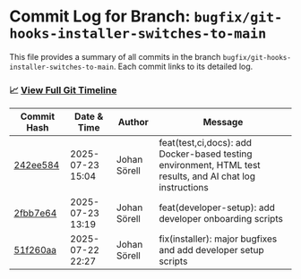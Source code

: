 # Commit Log for Branch: `bugfix/git-hooks-installer-switches-to-main`

This file provides a summary of all commits in the branch `bugfix/git-hooks-installer-switches-to-main`.
Each commit links to its detailed log.

### 📈 [View Full Git Timeline](./git_timeline_report.md)

| Commit Hash | Date & Time       | Author       | Message           |
|-------------|------------------|--------------|-------------------|
| [242ee584](./242ee584.md) | 2025-07-23 15:04 | Johan Sörell | feat(test,ci,docs): add Docker-based testing environment, HTML test results, and AI chat log instructions |
| [2fbb7e64](./2fbb7e64.md) | 2025-07-23 13:19 | Johan Sörell | feat(developer-setup): add developer onboarding scripts |
| [51f260aa](./51f260aa.md) | 2025-07-22 22:27 | Johan Sörell | fix(installer): major bugfixes and add developer setup scripts |
